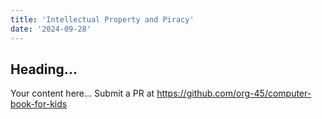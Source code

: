 ```yaml
---
title: 'Intellectual Property and Piracy'
date: '2024-09-28'
---
```


## Heading...
Your content here...
Submit a PR at https://github.com/org-45/computer-book-for-kids
